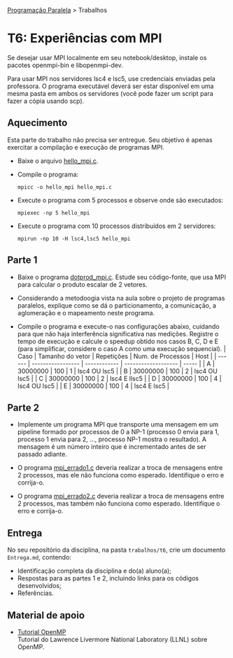 [Programação Paralela](https://github.com/AndreaInfUFSM/elc139-2017a) > Trabalhos

# T6: Experiências com MPI

Se desejar usar MPI localmente em seu notebook/desktop, instale os pacotes openmpi-bin e libopenmpi-dev.

Para usar MPI nos servidores lsc4 e lsc5, use credenciais enviadas pela professora. O programa executável deverá ser estar disponível em uma mesma pasta em ambos os servidores (você pode fazer um script para fazer a cópia usando scp).

## Aquecimento

Esta parte do trabalho não precisa ser entregue. Seu objetivo é apenas exercitar a compilação e execução de programas MPI.

- Baixe o arquivo [hello_mpi.c](hello_mpi.c).

- Compile o programa:
  ```
  mpicc -o hello_mpi hello_mpi.c
  ```

- Execute o programa com 5 processos e observe onde são executados:
  ```
  mpiexec -np 5 hello_mpi
  ```

- Execute o programa com 10 processos distribuídos em 2 servidores:
  ```
  mpirun -np 10 -H lsc4,lsc5 hello_mpi
  ```


## Parte 1


+ Baixe o programa [dotprod_mpi.c](dotprod_mpi.c). Estude seu código-fonte, que usa MPI para calcular o produto escalar de 2 vetores.

+ Considerando a metodoogia vista na aula sobre o projeto de programas paralelos, explique como se dá o particionamento, a comunicação, a aglomeração e o mapeamento neste programa.

+ Compile o programa e execute-o nas configurações abaixo, cuidando para que não haja interferência significativa nas medições. Registre o tempo de execução e calcule o speedup obtido nos casos B, C, D e E (para simplificar, considere o caso A como uma execução sequencial).
 | Caso | Tamanho do vetor | Repetições | Num. de Processos | Host |
 | ------ | ----------------- | ------------ | ------------------- | ----- |
 | A | 30000000 | 100 | 1 | lsc4 OU lsc5 |
 | B | 30000000 | 100 | 2 | lsc4 OU lsc5 |
 | C | 30000000 | 100 | 2 | lsc4 E llsc5 |
 | D | 30000000 | 100 | 4 | lsc4 OU lsc5 |
 | E | 30000000 | 100 | 4 | lsc4 E lsc5 |


## Parte 2

+ Implemente um programa MPI que transporte uma mensagem em um pipeline formado por processos de 0 a NP-1 (processo 0 envia para 1, processo 1 envia para 2, ..., processo NP-1 mostra o resultado). A mensagem é um número inteiro que é incrementado antes de ser passado adiante.

+ O programa [mpi_errado1.c](mpi_errado1.c) deveria realizar a troca de mensagens entre 2 processos, mas ele não funciona como esperado. Identifique o erro e corrija-o.

+ O programa [mpi_errado2.c](mpi_errado2.c) deveria realizar a troca de mensagens entre 2 processos, mas também não funciona como esperado. Identifique o erro e corrija-o.



## Entrega

No seu repositório da disciplina, na pasta `trabalhos/t6`, crie um documento `Entrega.md`, contendo:
 - Identificação completa da disciplina e do(a) aluno(a);
 - Respostas para as partes 1 e 2, incluindo links para os códigos desenvolvidos;
 - Referências.



## Material de apoio


- [Tutorial OpenMP](https://computing.llnl.gov/tutorials/openMP/)  
  Tutorial do Lawrence Livermore National Laboratory (LLNL) sobre OpenMP.
